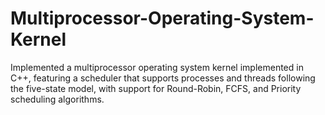 # Multiprocessor-Operating-System-Kernel
Implemented a multiprocessor operating system kernel implemented in C++, featuring a scheduler that supports processes and threads following the five-state model, with support for Round-Robin, FCFS, and Priority scheduling algorithms.
